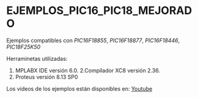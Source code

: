 # EJEMPLOS_PIC16_PIC18_MEJORADO

Ejemplos compatibles con *PIC16F18855*, *PIC16F18877*, *PIC16F18446*, *PIC18F25K50*

Herraminetas utilizadas:

1. MPLABX IDE versión 6.0.
2.Compilador XC8 versión 2.36.
3. Proteus versión 8.13 SP0 

Los videos de los ejemplos están disponibles en: [Youtube](https://youtube.com/playlist?list=PL5a8rjiFubve_XagqW2AfH-0Pp2YAdFkL)

